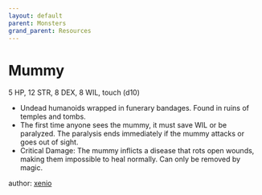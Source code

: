 ```yaml
---
layout: default
parent: Monsters
grand_parent: Resources
---
```

# Mummy
5 HP, 12 STR, 8 DEX, 8 WIL, touch (d10)
- Undead humanoids wrapped in funerary bandages. Found in ruins of temples and tombs.
- The first time anyone sees the mummy, it must save WIL or be paralyzed. The paralysis ends immediately if the mummy attacks or goes out of sight. 
- Critical Damage: The mummy inflicts a disease that rots open wounds, making them impossible to heal normally. Can only be removed by magic.

author: [xenio](https://xenioinabottle.blogspot.com)

